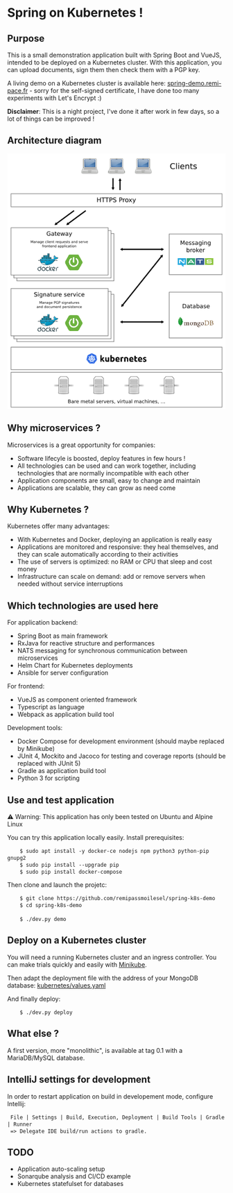 # Spring on Kubernetes !

## Purpose

This is a small demonstration application built with Spring Boot and VueJS, intended to be deployed on a Kubernetes cluster.
With this application, you can upload documents, sign them then check them with a PGP key. 

A living demo on a Kubernetes cluster is available here: [spring-demo.remi-pace.fr](https://spring-demo.remi-pace.fr) - 
sorry for the self-signed certificate, I have done too many experiments with Let's Encrypt :)

**Disclaimer**: This is a night project, I've done it after work in few days, so a lot of things can
be improved !

## Architecture diagram

![Simplified architecture schema](./documentation/architecture.png)

## Why microservices ?

Microservices is a great opportunity for companies:

- Software lifecyle is boosted, deploy features in few hours !
- All technologies can be used and can work together, including technologies that are normally incompatible with each other
- Application components are small, easy to change and maintain
- Applications are scalable, they can grow as need come

## Why Kubernetes ?

Kubernetes offer many advantages:

- With Kubernetes and Docker, deploying an application is really easy
- Applications are monitored and responsive: they heal themselves, and they can scale automatically according to their activities
- The use of servers is optimized: no RAM or CPU that sleep and cost money
- Infrastructure can scale on demand: add or remove servers when needed without service interruptions

## Which technologies are used here

For application backend:

- Spring Boot as main framework
- RxJava for reactive structure and performances
- NATS messaging for synchronous communication between microservices
- Helm Chart for Kubernetes deployments
- Ansible for server configuration

For frontend:

- VueJS as component oriented framework
- Typescript as language
- Webpack as application build tool

Development tools:

- Docker Compose for development environment (should maybe replaced by Minikube)
- JUnit 4, Mockito and Jacoco for testing and coverage reports (should be replaced with JUnit 5)
- Gradle as application build tool
- Python 3 for scripting

## Use and test application

⚠️ Warning: This application has only been tested on Ubuntu and Alpine Linux

You can try this application locally easily. Install prerequisites:

```
    $ sudo apt install -y docker-ce nodejs npm python3 python-pip gnupg2
    $ sudo pip install --upgrade pip
    $ sudo pip install docker-compose
```

Then clone and launch the projetc:

```
    $ git clone https://github.com/remipassmoilesel/spring-k8s-demo
    $ cd spring-k8s-demo

    $ ./dev.py demo
```

## Deploy on a Kubernetes cluster

You will need a running Kubernetes cluster and an ingress controller. You can make trials quickly and easily with 
[Minikube](https://kubernetes.io/docs/tutorials/stateless-application/hello-minikube/).

Then adapt the deployment file with the address of your MongoDB database: [kubernetes/values.yaml](kubernetes/values.yaml)

And finally deploy:

```
    $ ./dev.py deploy
```

## What else ?

A first version, more "monolithic", is available at tag 0.1 with a MariaDB/MySQL database.

## IntelliJ settings for development

In order to restart application on build in developement mode, configure Intellij:

     File | Settings | Build, Execution, Deployment | Build Tools | Gradle | Runner
     => Delegate IDE build/run actions to gradle.

## TODO

- Application auto-scaling setup
- Sonarqube analysis and CI/CD example
- Kubernetes statefulset for databases

